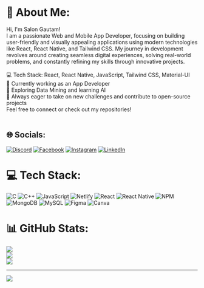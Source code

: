 # 💫 About Me:
Hi, I'm Salon Gautam!<br>I am a passionate Web and Mobile App Developer, focusing on building user-friendly and visually appealing applications using modern technologies like React, React Native, and Tailwind CSS. My journey in development revolves around creating seamless digital experiences, solving real-world problems, and constantly refining my skills through innovative projects.<br><br>💻 Tech Stack: React, React Native, JavaScript, Tailwind CSS, Material-UI<br>📱 Currently working as an App Developer<br>🔬 Exploring Data Mining and learning AI<br>🚀 Always eager to take on new challenges and contribute to open-source projects<br>Feel free to connect or check out my repositories!<br><br>


## 🌐 Socials:
[![Discord](https://img.shields.io/badge/Discord-%237289DA.svg?logo=discord&logoColor=white)](https://discord.gg/salongautam) [![Facebook](https://img.shields.io/badge/Facebook-%231877F2.svg?logo=Facebook&logoColor=white)](https://facebook.com/https://www.facebook.com/saalon.gautam) [![Instagram](https://img.shields.io/badge/Instagram-%23E4405F.svg?logo=Instagram&logoColor=white)](https://instagram.com/https://www.instagram.com/salongautam/) [![LinkedIn](https://img.shields.io/badge/LinkedIn-%230077B5.svg?logo=linkedin&logoColor=white)](https://linkedin.com/in/https://www.linkedin.com/in/salon-gautam-3633b1248/) 

# 💻 Tech Stack:
![C](https://img.shields.io/badge/c-%2300599C.svg?style=for-the-badge&logo=c&logoColor=white) ![C++](https://img.shields.io/badge/c++-%2300599C.svg?style=for-the-badge&logo=c%2B%2B&logoColor=white) ![JavaScript](https://img.shields.io/badge/javascript-%23323330.svg?style=for-the-badge&logo=javascript&logoColor=%23F7DF1E) ![Netlify](https://img.shields.io/badge/netlify-%23000000.svg?style=for-the-badge&logo=netlify&logoColor=#00C7B7) ![React](https://img.shields.io/badge/react-%2320232a.svg?style=for-the-badge&logo=react&logoColor=%2361DAFB) ![React Native](https://img.shields.io/badge/react_native-%2320232a.svg?style=for-the-badge&logo=react&logoColor=%2361DAFB) ![NPM](https://img.shields.io/badge/NPM-%23CB3837.svg?style=for-the-badge&logo=npm&logoColor=white) ![MongoDB](https://img.shields.io/badge/MongoDB-%234ea94b.svg?style=for-the-badge&logo=mongodb&logoColor=white) ![MySQL](https://img.shields.io/badge/mysql-4479A1.svg?style=for-the-badge&logo=mysql&logoColor=white) ![Figma](https://img.shields.io/badge/figma-%23F24E1E.svg?style=for-the-badge&logo=figma&logoColor=white) ![Canva](https://img.shields.io/badge/Canva-%2300C4CC.svg?style=for-the-badge&logo=Canva&logoColor=white)
# 📊 GitHub Stats:
![](https://github-readme-stats.vercel.app/api?username=mimcry&theme=dark&hide_border=false&include_all_commits=false&count_private=true)<br/>
![](https://github-readme-streak-stats.herokuapp.com/?user=mimcry&theme=dark&hide_border=false)<br/>
![](https://github-readme-stats.vercel.app/api/top-langs/?username=mimcry&theme=dark&hide_border=false&include_all_commits=false&count_private=true&layout=compact)

---
[![](https://visitcount.itsvg.in/api?id=mimcry&icon=0&color=0)](https://visitcount.itsvg.in)

<!-- Proudly created with GPRM ( https://gprm.itsvg.in ) -->
